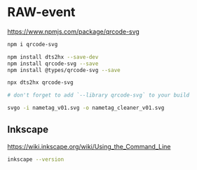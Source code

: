 # RAW-event

https://www.npmjs.com/package/qrcode-svg

```bash
npm i qrcode-svg
```

```bash
npm install dts2hx --save-dev
npm install qrcode-svg --save
npm install @types/qrcode-svg --save

npx dts2hx qrcode-svg

# don't forget to add `--library qrcode-svg` to your build

```

<!--

## small adjustments

```haxe
@:jsRequire("qrcode-svg")
@:native('QRCode')
```

add `@:native('QRCode')`

1. we will use the npm install lib
2. we want to make sure it uses the name `QRCode` and not `QrcodeSvg`

-->

```bash
svgo -i nametag_v01.svg -o nametag_cleaner_v01.svg
```

## Inkscape

https://wiki.inkscape.org/wiki/Using_the_Command_Line

```bash
inkscape --version
```
